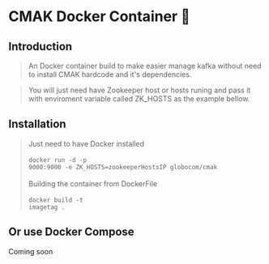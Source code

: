 # CMAK Docker Container 🐳

## Introduction

> An Docker container build to make easier manage kafka without need to install CMAK hardcode and it's dependencies.

> You will just need have  Zookeeper host or hosts runing and pass it with enviroment variable called ZK_HOSTS as the example bellow.

## Installation

> Just need to have Docker installed <br><br> <code>docker run -d -p 9000:9000 -e ZK_HOSTS=zookeeperHostsIP globocom/cmak </code>
<br><br>
Building the container from  DockerFile 
<br><br>
<code>docker build -t imagetag . </code>

## Or use Docker Compose 
Coming soon
